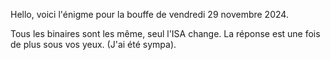 Hello, voici l'énigme pour la bouffe de vendredi 29 novembre 2024.

Tous les binaires sont les même, seul l'ISA change.
La réponse est une fois de plus sous vos yeux. (J'ai été sympa).
